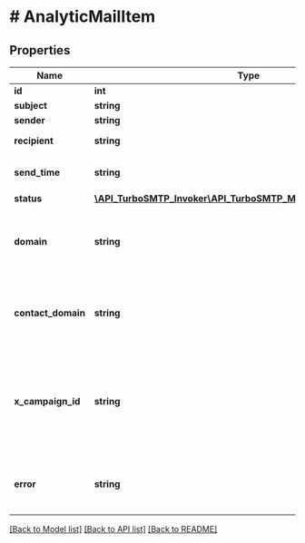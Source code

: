 # # AnalyticMailItem

## Properties

Name | Type | Description | Notes
------------ | ------------- | ------------- | -------------
**id** | **int** | Email Id. | [optional]
**subject** | **string** | Email Subject. | [optional]
**sender** | **string** | Email Sender. | [optional]
**recipient** | **string** | Email Recipient. | [optional]
**send_time** | **string** | Date Time email was sent. | [optional]
**status** | [**\API_TurboSMTP_Invoker\API_TurboSMTP_Model\AnalyticMailStatus**](AnalyticMailStatus.md) |  | [optional]
**domain** | **string** | The portion of the sender´s email address after the \&quot;@\&quot; symbol. | [optional]
**contact_domain** | **string** | The portion of the recipient´s email address after the \&quot;@\&quot; symbol. | [optional]
**x_campaign_id** | **string** | Value specified in the x_campaign_id custom header to track campaigns specific data. | [optional]
**error** | **string** | Error returned when delivering the email message. | [optional]

[[Back to Model list]](../../README.md#models) [[Back to API list]](../../README.md#endpoints) [[Back to README]](../../README.md)
